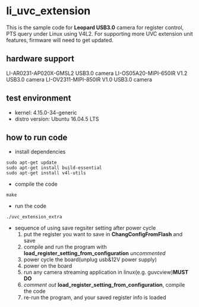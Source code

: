 # li_uvc_extension
  This is the sample code for __Leopard USB3.0__ camera for register control, PTS query 
  under Linux using V4L2. For supporting more UVC extension unit features, 
  firmware will need to get updated.

## hardware support
LI-AR0231-AP020X-GMSL2 USB3.0 camera
LI-OS05A20-MIPI-650IR V1.2 USB3.0 camera
LI-OV2311-MIPI-850IR V1.0 USB3.0 camera

## test environment
- kernel: 4.15.0-34-generic 
- distro version: Ubuntu 16.04.5 LTS

## how to run code
- install dependencies
```
sudo apt-get update
sudo apt-get install build-essential
sudo apt-get install v4l-utils
```
- compile the code
```
make
```
- run the code
```
./uvc_extension_extra
```
- sequence of using save regsiter setting after power cycle
    1. put the register you want to save in __ChangConfigFromFlash__ and save
    2. compile and run the program with __load_register_setting_from_configuration__ _uncommented_
    3. power cycle the board(unplug usb&12V power supply)
    4. power on the board 
    5. run any camera streaming application in linux(e.g. guvcview)**MUST DO**
    6. _comment out_ __load_register_setting_from_configuration__, compile the code
    7. re-run the program, and your saved register info is loaded 


